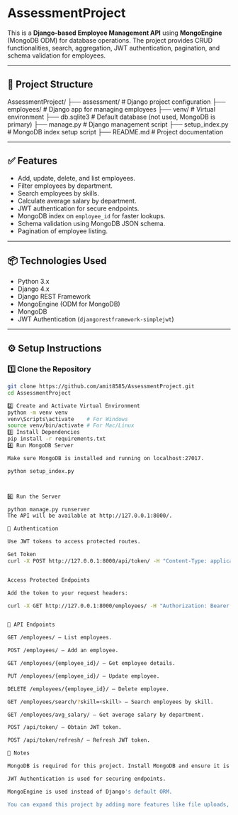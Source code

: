 # AssessmentProject

This is a **Django-based Employee Management API** using **MongoEngine** (MongoDB ODM) for database operations. The project provides CRUD functionalities, search, aggregation, JWT authentication, pagination, and schema validation for employees.

---

## 📂 Project Structure

AssessmentProject/
├── assessment/ # Django project configuration
├── employees/ # Django app for managing employees
├── venv/ # Virtual environment
├── db.sqlite3 # Default database (not used, MongoDB is primary)
├── manage.py # Django management script
├── setup_index.py # MongoDB index setup script
├── README.md # Project documentation


---

## ✅ Features

- Add, update, delete, and list employees.
- Filter employees by department.
- Search employees by skills.
- Calculate average salary by department.
- JWT authentication for secure endpoints.
- MongoDB index on `employee_id` for faster lookups.
- Schema validation using MongoDB JSON schema.
- Pagination of employee listing.
  
---

## 📦 Technologies Used

- Python 3.x
- Django 4.x
- Django REST Framework
- MongoEngine (ODM for MongoDB)
- MongoDB
- JWT Authentication (`djangorestframework-simplejwt`)

---

## ⚙️ Setup Instructions

### 1️⃣ Clone the Repository
```bash
git clone https://github.com/amit8585/AssessmentProject.git
cd AssessmentProject

2️⃣ Create and Activate Virtual Environment
python -m venv venv
venv\Scripts\activate    # For Windows
source venv/bin/activate # For Mac/Linux
3️⃣ Install Dependencies
pip install -r requirements.txt
4️⃣ Run MongoDB Server

Make sure MongoDB is installed and running on localhost:27017.

python setup_index.py



6️⃣ Run the Server

python manage.py runserver
The API will be available at http://127.0.0.1:8000/.

🔐 Authentication

Use JWT tokens to access protected routes.

Get Token
curl -X POST http://127.0.0.1:8000/api/token/ -H "Content-Type: application/json" -d "{\"username\":\"admin\",\"password\":\"your_password\"}"


Access Protected Endpoints

Add the token to your request headers:

curl -X GET http://127.0.0.1:8000/employees/ -H "Authorization: Bearer <your-access-token>"


📖 API Endpoints

GET /employees/ – List employees.

POST /employees/ – Add an employee.

GET /employees/{employee_id}/ – Get employee details.

PUT /employees/{employee_id}/ – Update employee.

DELETE /employees/{employee_id}/ – Delete employee.

GET /employees/search/?skill=<skill> – Search employees by skill.

GET /employees/avg_salary/ – Get average salary by department.

POST /api/token/ – Obtain JWT token.

POST /api/token/refresh/ – Refresh JWT token.

📂 Notes

MongoDB is required for this project. Install MongoDB and ensure it is running before starting the server.

JWT Authentication is used for securing endpoints.

MongoEngine is used instead of Django's default ORM.

You can expand this project by adding more features like file uploads, reporting, and advanced analytics.
